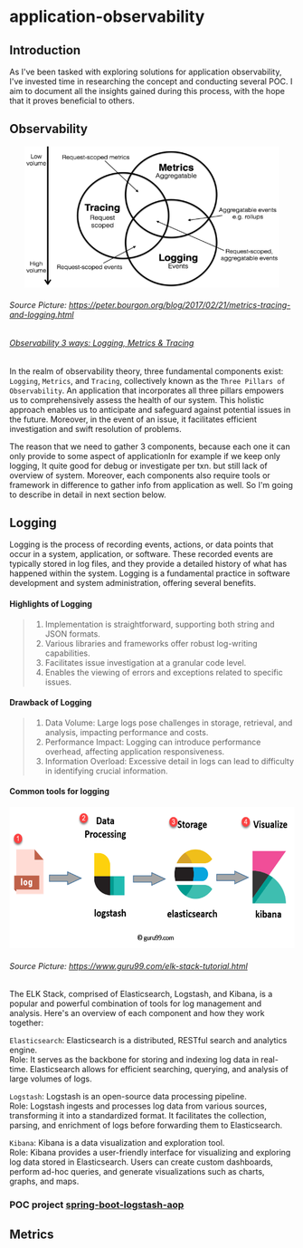 # application-observability
## Introduction
As I've been tasked with exploring solutions for application observability, I've invested time in researching the concept and conducting several POC. I aim to document all the insights gained during this process, with the hope that it proves beneficial to others.

## Observability
<p align="center">
  <img src="images/observability.png" alt="image description" width="450" height="250">
</p>

###### Source Picture: https://peter.bourgon.org/blog/2017/02/21/metrics-tracing-and-logging.html
###### [Observability 3 ways: Logging, Metrics & Tracing](https://www.dotconferences.com/2017/04/adrian-cole-observability-3-ways-logging-metrics-tracing)

In the realm of observability theory, three fundamental components exist: `Logging`, `Metrics`, and `Tracing`, collectively known as the `Three Pillars of Observability`. An application that incorporates all three pillars empowers us to comprehensively assess the health of our system. This holistic approach enables us to anticipate and safeguard against potential issues in the future. Moreover, in the event of an issue, it facilitates efficient investigation and swift resolution of problems.

The reason that we need to gather 3 components, because each one it can only provide to some aspect of applicationIn for example if we keep only logging, It quite good for debug or investigate per txn. but still lack of overview of system. Moreover, each components also require tools or framework in difference to gather info from application as well. So I'm going to describe in detail in next section below.

## Logging 
Logging is the process of recording events, actions, or data points that occur in a system, application, or software. These recorded events are typically stored in log files, and they provide a detailed history of what has happened within the system. Logging is a fundamental practice in software development and system administration, offering several benefits.

#### Highlights of Logging 
>1. Implementation is straightforward, supporting both string and JSON formats.
>2. Various libraries and frameworks offer robust log-writing capabilities.
>3. Facilitates issue investigation at a granular code level.
>4. Enables the viewing of errors and exceptions related to specific issues.

#### Drawback of Logging 
>1. Data Volume: Large logs pose challenges in storage, retrieval, and analysis, impacting performance and costs.
>2. Performance Impact: Logging can introduce performance overhead, affecting application responsiveness.
>3. Information Overload: Excessive detail in logs can lead to difficulty in identifying crucial information.

#### Common tools for logging
<p align="center">
  <img src="images/elk.webp" alt="image description" width="600" height="250">
</p>

###### Source Picture: https://www.guru99.com/elk-stack-tutorial.html

The ELK Stack, comprised of Elasticsearch, Logstash, and Kibana, is a popular and powerful combination of tools for log management and analysis. Here's an overview of each component and how they work together:

`Elasticsearch`:
Elasticsearch is a distributed, RESTful search and analytics engine.\
Role: It serves as the backbone for storing and indexing log data in real-time. Elasticsearch allows for efficient searching, querying, and analysis of large volumes of logs.

`Logstash`:
Logstash is an open-source data processing pipeline.\
Role: Logstash ingests and processes log data from various sources, transforming it into a standardized format. It facilitates the collection, parsing, and enrichment of logs before forwarding them to Elasticsearch.

`Kibana`:
Kibana is a data visualization and exploration tool.\
Role: Kibana provides a user-friendly interface for visualizing and exploring log data stored in Elasticsearch. Users can create custom dashboards, perform ad-hoc queries, and generate visualizations such as charts, graphs, and maps.

### POC project [spring-boot-logstash-aop](https://github.com/santipabWannakiri/spring-boot-logstash-aop)

## Metrics
